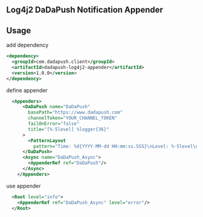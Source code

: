 ## Log4j2 DaDaPush Notification Appender

## Usage

add dependency
```xml
<dependency>
  <groupId>com.dadapush.client</groupId>
  <artifactId>dadapush-log4j2-appender</artifactId>
  <version>1.0.0</version>
</dependency>
```

define appender

```xml
  <Appenders>
      <DaDaPush name="DaDaPush"
        basePath="https://www.dadapush.com"
        channelToken="YOUR_CHANNEL_TOKEN"
        failOnError="false"
        title="[%-5level] %logger{36}"
      >
        <PatternLayout
          pattern="Time: %d{YYYY-MM-dd HH:mm:ss.SSS}\nLevel: %-5level\nLoggerName: %logger{36}\nMessage: %msg%n"/>
      </DaDaPush>
      <Async name="DaDaPush_Async">
        <AppenderRef ref="DaDaPush"/>
      </Async>
    </Appenders>
```

use appender
```xml
  <Root level="info">
    <AppenderRef ref="DaDaPush_Async" level="error"/>
  </Root>
```
